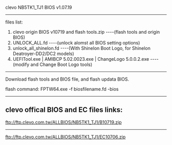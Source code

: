 clevo NB5TK1_TJ1 BIOS v1.07.19

****************************************

files list:
1. clevo origin BIOS v10719 and  flash tools.zip
----(flash tools and origin BIOS)
2. UNLOCK_ALL.fd
----(unlock alomst all BIOS setting options)
3. unlock_all_shinelon.fd
----(With Shinelon Boot Logo, for Shinelon Deatroyer-DD2/DC2 models)
4. UEFITool.exe | AMIBCP 5.02.0023.exe | ChangeLogo 5.0.0.2.exe 
----(modify and Change Boot Logo tools)

****************************************
Download flash tools and BIOS file, and flash updata BIOS. 

flash command:
FPTW64.exe -f biosfilename.fd -bios

****************************************

clevo offical BIOS and EC files links:
----
ftp://ftp.clevo.com.tw/ALLBIOS/NB5TK1_TJ1/B10719.zip
****
ftp://ftp.clevo.com.tw/ALLBIOS/NB5TK1_TJ1/EC10706.zip
